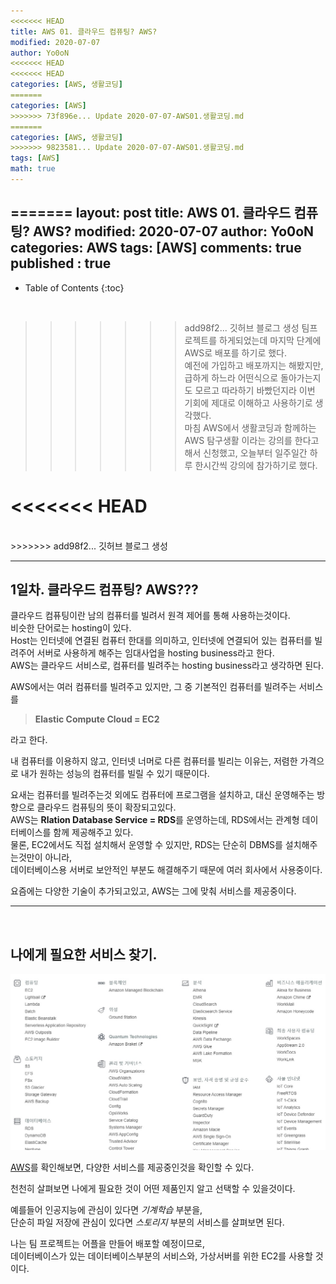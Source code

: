 ```yaml
---
<<<<<<< HEAD
title: AWS 01. 클라우드 컴퓨팅? AWS?
modified: 2020-07-07
author: Yo0oN
<<<<<<< HEAD
<<<<<<< HEAD
categories: [AWS, 생활코딩]
=======
categories: [AWS]
>>>>>>> 73f896e... Update 2020-07-07-AWS01.생활코딩.md
=======
categories: [AWS, 생활코딩]
>>>>>>> 9823581... Update 2020-07-07-AWS01.생활코딩.md
tags: [AWS]
math: true
---
```


=======
layout: post
title: AWS 01. 클라우드 컴퓨팅? AWS?
modified: 2020-07-07
author: Yo0oN
categories: AWS
tags: [AWS]
comments: true
published : true
---

* Table of Contents
{:toc}

<br>

>>>>>>> add98f2... 깃허브 블로그 생성
팀프로젝트를 하게되었는데 마지막 단계에 AWS로 배포를 하기로 했다.<br>
예전에 가입하고 배포까지는 해봤지만, 급하게 하느라 어떤식으로 돌아가는지도 모르고 따라하기 바빴던지라 이번 기회에 제대로 이해하고 사용하기로 생각했다.<br>
마침 AWS에서 생활코딩과 함께하는 AWS 탐구생활 이라는 강의를 한다고 해서 신청했고, 오늘부터 일주일간 하루 한시간씩 강의에 참가하기로 했다.

<<<<<<< HEAD
=======
<br>
>>>>>>> add98f2... 깃허브 블로그 생성
<hr>

## 1일차. 클라우드 컴퓨팅? AWS???

클라우드 컴퓨팅이란 남의 컴퓨터를 빌려서 원격 제어를 통해 사용하는것이다.<br>
비슷한 단어로는 hosting이 있다.<br>
Host는 인터넷에 연결된 컴퓨터 한대를 의미하고, 인터넷에 연결되어 있는 컴퓨터를 빌려주어 서버로 사용하게 해주는 임대사업을 hosting business라고 한다.<br>
AWS는 클라우드 서비스로, 컴퓨터를 빌려주는 hosting business라고 생각하면 된다.

AWS에서는 여러 컴퓨터를 빌려주고 있지만, 그 중 기본적인 컴퓨터를 빌려주는 서비스를<br>
> **Elastic Compute Cloud = EC2**

라고 한다.<br>

내 컴퓨터를 이용하지 않고, 인터넷 너머로 다른 컴퓨터를 빌리는 이유는, 저렴한 가격으로 내가 원하는 성능의 컴퓨터를 빌릴 수 있기 때문이다.

요새는 컴퓨터를 빌려주는것 외에도 컴퓨터에 프로그램을 설치하고, 대신 운영해주는 방향으로 클라우드 컴퓨팅의 뜻이 확장되고있다.<br>
AWS는 **Rlation Database Service = RDS**를 운영하는데, RDS에서는 관계형 데이터베이스를 함께 제공해주고 있다.<br>
물론, EC2에서도 직접 설치해서 운영할 수 있지만, RDS는 단순히 DBMS를 설치해주는것만이 아니라,<br>
데이터베이스용 서버로 보안적인 부분도 해결해주기 때문에 여러 회사에서 사용중이다.

요즘에는 다양한 기술이 추가되고있고, AWS는 그에 맞춰 서비스를 제공중이다.

<hr>

<br>

## 나에게 필요한 서비스 찾기.

![AWS 서비스](/images/posts/AWS/01/01.jpg "AWS 서비스")

[AWS](https://aws.amazon.com/ko/)를 확인해보면, 다양한 서비스를 제공중인것을 확인할 수 있다.

천천히 살펴보면 나에게 필요한 것이 어떤 제품인지 알고 선택할 수 있을것이다.

예를들어 인공지능에 관심이 있다면 <cite>기계학습</cite> 부분을,<br>
단순히 파일 저장에 관심이 있다면 <cite>스토리지</cite> 부분의 서비스를 살펴보면 된다.

나는 팀 프로젝트는 어플을 만들어 배포할 예정이므로,<br>
데이터베이스가 있는 데이터베이스부분의 서비스와, 가상서버를 위한 EC2를 사용할 것이다.
